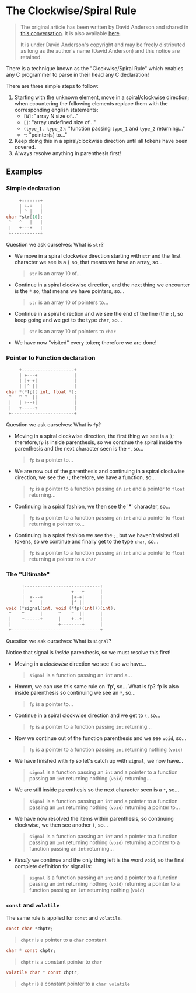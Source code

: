 # The Clockwise/Spiral Rule

> The original article has been written by David Anderson and shared in
> [this conversation](https://groups.google.com/g/comp.lang.c/c/iBt8IHWJk74/m/9g4LZXU3dU0J).
> It is also available [here](http://c-faq.com/decl/spiral.anderson.html).
>
> It is under David Anderson's copyright and may be freely distributed as long
> as the author's name (David Anderson) and this notice are retained.

There is a technique known as the "Clockwise/Spiral Rule" which enables
any C programmer to parse in their head any C declaration!

There are three simple steps to follow:

1. Starting with the unknown element, move in a spiral/clockwise direction;
  when ecountering the following elements replace them with the corresponding
  english statements:
    - `[N]`: "array N size of..."
    - `[]`: "array undefined size of..."
    - `(type_1, type_2)`: "function passing `type_1` and `type_2` returning..."
    - `*`: "pointer(s) to..."
2. Keep doing this in a spiral/clockwise direction until all tokens have been
  covered.
3. Always resolve anything in parenthesis first!

## Examples

### Simple declaration

```c
     +-------+
     | +-+   |
     | ^ |   |
char *str[10];
 ^   ^   |   |
 |   +---+   |
 +-----------+
```

Question we ask ourselves: What is `str`?

- We move in a spiral clockwise direction starting with `str` and the first
  character we see is a `[` so, that means we have an array, so...

    > `str` is an array 10 of...

- Continue in a spiral clockwise direction, and the next thing we encounter is
  the `*` so, that means we have pointers, so...

    > `str` is an array 10 of pointers to...

- Continue in a spiral direction and we see the end of the line (the `;`), so
  keep going and we get to the type `char`, so...

    > `str` is an array 10 of pointers to `char`

- We have now "visited" every token; therefore we are done!

### Pointer to Function declaration

```c
     +--------------------+
     | +---+              |
     | |+-+|              |
     | |^ ||              |
char *(*fp)( int, float *);
 ^   ^ ^  ||              |
 |   | +--+|              |
 |   +-----+              |
 +------------------------+
```

Question we ask ourselves: What is `fp`?

- Moving in a spiral clockwise direction, the first thing we see is a `)`;
  therefore,`fp` is inside parenthesis, so we continue the spiral inside the
  parenthesis and the next character seen is the `*`, so...

    > `fp` is a pointer to...

- We are now out of the parenthesis and continuing in a spiral clockwise
  direction, we see the `(`; therefore, we have a function, so...

    > `fp` is a pointer to a function passing an `int` and a pointer to `float`
    > returning...

- Continuing in a spiral fashion, we then see the '*' character, so...

    > `fp` is a pointer to a function passing an `int` and a pointer to `float`
    > returning a pointer to...

- Continuing in a spiral fashion we see the `;`, but we haven't visited all
  tokens, so we continue and finally get to the type `char`, so...

    > `fp` is a pointer to a function passing an `int` and a pointer to `float`
    > returning a pointer to a `char`

### The "Ultimate"

```c
      +-----------------------------+
      |                  +---+      |
      |  +---+           |+-+|      |
      |  ^   |           |^ ||      |
void (*signal(int, void (*fp)(int)))(int);
 ^    ^      |      ^    ^  ||      |
 |    +------+      |    +--+|      |
 |                  +--------+      |
 +----------------------------------+
```

Question we ask ourselves: What is `signal`?

Notice that signal is *inside* parenthesis, so we must resolve this first!

- Moving in a *clockwise* direction we see `(` so we have...

    > `signal` is a function passing an `int` and a...

- Hmmm, we can use this same rule on 'fp', so... What is fp? fp is also inside
  parenthesis so continuing we see an `*`, so...

    > `fp` is a pointer to...

- Continue in a spiral clockwise direction and we get to `(`, so...

    > `fp` is a pointer to a function passing `int` returning...

- Now we continue out of the function parenthesis and we see `void`, so...

    > `fp` is a pointer to a function passing `int` returning nothing (`void`)

- We have finished with `fp` so let's catch up with `signal`, we now have...

    > `signal` is a function passing an `int` and a pointer to a function
    > passing an `int` returning nothing (`void`) returning...

- We are still inside parenthesis so the next character seen is a `*`, so...

    > `signal` is a function passing an `int` and a pointer to a function
    > passing an `int` returning nothing (`void`) returning a pointer to...

- We have now resolved the items within parenthesis, so continuing clockwise,
  we then see another `(`, so...

    > `signal` is a function passing an `int` and a pointer to a function
    > passing an `int` returning nothing (`void`) returning a pointer to a
    > function passing an `int` returning...

- *Finally* we continue and the only thing left is the word `void`, so the
  final complete definition for signal is:

    > `signal` is a function passing an `int` and a pointer to a function
    > passing an `int` returning nothing (`void`) returning a pointer to a
    > function passing an `int` returning nothing (`void`)

### `const` and `volatile`

The same rule is applied for `const` and `volatile`.

```c
const char *chptr;
```

> `chptr` is a pointer to a `char` constant

```c
char * const chptr;
```

> `chptr` is a constant pointer to `char`

```c
volatile char * const chptr;
```

> `chptr` is a constant pointer to a `char volatile`
